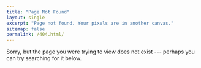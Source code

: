 ```yaml
---
title: "Page Not Found"
layout: single
excerpt: "Page not found. Your pixels are in another canvas."
sitemap: false
permalink: /404.html/
---
```

Sorry, but the page you were trying to view does not exist --- perhaps you can try searching for it below.

<script type="text/javascript"> var GOOG_FIXURL_LANG = 'en'; var GOOG_FIXURL_SITE = '{{ site.url }}' </script> <script type="text/javascript" src="//linkhelp.clients.google.com/tbproxy/lh/wm/fixurl.js"> </script>



